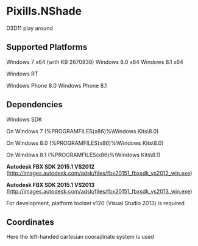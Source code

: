 # Pixills.NShade
D3D11 play around

Supported Platforms
-------------------

Windows 7	x64 (with KB 2670838)
Windows 8.0	x64
Windows 8.1	x64

Windows RT

Windows Phone 8.0
Windows Phone 8.1

Dependencies 
------------

Windows SDK

On Windows 7		(%PROGRAMFILES(x86)%\Windows Kits\8.0)

On Windows 8.0		(%PROGRAMFILES(x86)%\Windows Kits\8.0)

On Windows 8.1		(%PROGRAMFILES(x86)%\Windows Kits\8.1)

**Autodesk FBX SDK 2015.1 VS2012** 
(http://images.autodesk.com/adsk/files/fbx20151_fbxsdk_vs2012_win.exe)

**Autodesk FBX SDK 2015.1 VS2013** 
(http://images.autodesk.com/adsk/files/fbx20151_fbxsdk_vs2013_win.exe)

For development, platform toolset v120 (Visual Studio 2013) is required

Coordinates
-----------

Here the left-handed cartesian cooradinate system is used
